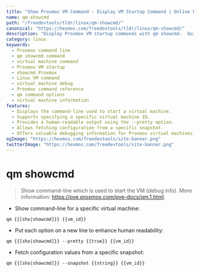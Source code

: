 ```yaml
---
title: "Show Proxmox VM Command - Display VM Startup Command | Online Free DevTools by Hexmos"
name: qm-showcmd
path: "/freedevtools/tldr/linux/qm-showcmd/"
canonical: "https://hexmos.com/freedevtools/tldr/linux/qm-showcmd/"
description: "Display Proxmox VM startup commands with qm showcmd.  Quickly view the command-line used to start a virtual machine. Free online tool, no registration required."
category: linux
keywords:
  - Proxmox command line
  - qm showcmd command
  - virtual machine command
  - Proxmox VM startup
  - showcmd Proxmox
  - Linux VM command
  - virtual machine debug
  - Proxmox command reference
  - qm command options
  - virtual machine information
features:
  - Displays the command-line used to start a virtual machine.
  - Supports specifying a specific virtual machine ID.
  - Provides a human-readable output using the --pretty option.
  - Allows fetching configuration from a specific snapshot.
  - Offers valuable debugging information for Proxmox virtual machines.
ogImage: "https://hexmos.com/freedevtools/site-banner.png"
twitterImage: "https://hexmos.com/freedevtools/site-banner.png"
---
```


# qm showcmd

> Show command-line which is used to start the VM (debug info).
> More information: <https://pve.proxmox.com/pve-docs/qm.1.html>.

- Show command-line for a specific virtual machine:

`qm {{[sho|showcmd]}} {{vm_id}}`

- Put each option on a new line to enhance human readability:

`qm {{[sho|showcmd]}} --pretty {{true}} {{vm_id}}`

- Fetch configuration values from a specific snapshot:

`qm {{[sho|showcmd]}} --snapshot {{string}} {{vm_id}}`

